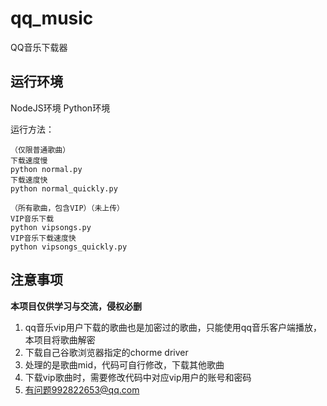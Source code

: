 # qq_music
QQ音乐下载器

## 运行环境
NodeJS环境
Python环境

运行方法：

```
（仅限普通歌曲）
下载速度慢
python normal.py
下载速度快
python normal_quickly.py

（所有歌曲，包含VIP）（未上传）
VIP音乐下载
python vipsongs.py
VIP音乐下载速度快
python vipsongs_quickly.py
```

## 注意事项
**本项目仅供学习与交流，侵权必删**
1. qq音乐vip用户下载的歌曲也是加密过的歌曲，只能使用qq音乐客户端播放，本项目将歌曲解密
2. 下载自己谷歌浏览器指定的chorme driver
3. 处理的是歌曲mid，代码可自行修改，下载其他歌曲
4. 下载vip歌曲时，需要修改代码中对应vip用户的账号和密码
5. 有问题992822653@qq.com
